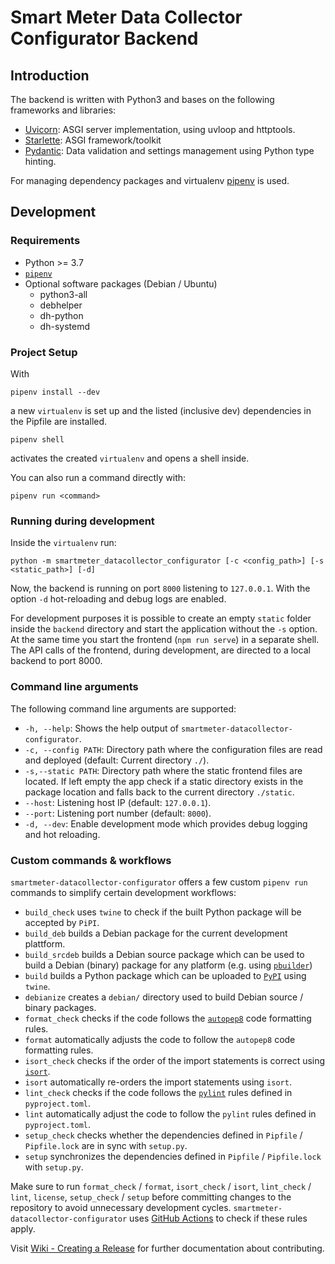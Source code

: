 # Smart Meter Data Collector Configurator Backend

## Introduction

The backend is written with Python3 and bases on the following frameworks and libraries:
* [Uvicorn](https://www.uvicorn.org/): ASGI server implementation, using uvloop and httptools.
* [Starlette](https://www.starlette.io/): ASGI framework/toolkit
* [Pydantic](https://pydantic-docs.helpmanual.io/): Data validation and settings management using Python type hinting.

For managing dependency packages and virtualenv [pipenv](https://pipenv.pypa.io/en/latest/) is used.

## Development

### Requirements

* Python >= 3.7
* [`pipenv`](https://pipenv.pypa.io/en/latest/)
* Optional software packages (Debian / Ubuntu)
  * python3-all
  * debhelper
  * dh-python
  * dh-systemd

### Project Setup

With
```
pipenv install --dev
```
a new `virtualenv` is set up and the listed (inclusive dev) dependencies in the Pipfile are installed.

```
pipenv shell
```
activates the created `virtualenv` and opens a shell inside.

You can also run a command directly with:
```
pipenv run <command>
```

### Running during development

Inside the `virtualenv` run:

```
python -m smartmeter_datacollector_configurator [-c <config_path>] [-s <static_path>] [-d]
```

Now, the backend is running on port `8000` listening to `127.0.0.1`. With the option `-d` hot-reloading and debug logs are enabled.

For development purposes it is possible to create an empty `static` folder inside the `backend` directory and start the application without the `-s` option. At the same time you start the frontend (`npm run serve`) in a separate shell. The API calls of the frontend, during development, are directed to a local backend to port 8000.

### Command line arguments

The following command line arguments are supported:
* `-h, --help`: Shows the help output of `smartmeter-datacollector-configurator`.
* `-c, --config PATH`: Directory path where the configuration files are read and deployed (default: Current directory `./`).
* `-s,--static PATH`: Directory path where the static frontend files are located. If left empty the app check if a static directory exists in the package location and falls back to the current directory `./static`.
* `--host`: Listening host IP (default: `127.0.0.1`).
* `--port`: Listening port number (default: `8000`).
* `-d, --dev`: Enable development mode which provides debug logging and hot reloading.

### Custom commands & workflows

`smartmeter-datacollector-configurator` offers a few custom `pipenv run` commands to simplify certain development workflows:
* `build_check` uses `twine` to check if the built Python package will be accepted by `PiPI`.
* `build_deb` builds a Debian package for the current development plattform.
* `build_srcdeb` builds a Debian source package which can be used to build a Debian (binary) package for any platform (e.g. using [`pbuilder`](https://pbuilder-docs.readthedocs.io/en/latest/usage.html))
* `build` builds a Python package which can be uploaded to [`PyPI`](https://pypi.org/project/smartmeter-datacollector/) using `twine`.
* `debianize` creates a `debian/` directory used to build Debian source / binary packages.
* `format_check` checks if the code follows the [`autopep8`](https://pypi.org/project/autopep8/) code formatting rules.
* `format` automatically adjusts the code to follow the `autopep8` code formatting rules.
* `isort_check` checks if the order of the import statements is correct using [`isort`](https://pycqa.github.io/isort/).
* `isort` automatically re-orders the import statements using `isort`.
* `lint_check` checks if the code follows the [`pylint`](https://pypi.org/project/pylint/) rules defined in `pyproject.toml`.
* `lint` automatically adjust the code to follow the `pylint` rules defined in `pyproject.toml`.
* `setup_check` checks whether the dependencies defined in `Pipfile` / `Pipfile.lock` are in sync with `setup.py`.
* `setup` synchronizes the dependencies defined in `Pipfile` / `Pipfile.lock` with `setup.py`.

Make sure to run `format_check` / `format`, `isort_check` / `isort`, `lint_check` / `lint`, `license`, `setup_check` / `setup` before committing changes to the repository to avoid unnecessary development cycles. `smartmeter-datacollector-configurator` uses [GitHub Actions](https://github.com/scs/smartmeter-datacollector-configurator/actions) to check if these rules apply. 

Visit [Wiki - Creating a Release](https://github.com/scs/smartmeter-datacollector/wiki/Creating-a-Release) for further documentation about contributing.
